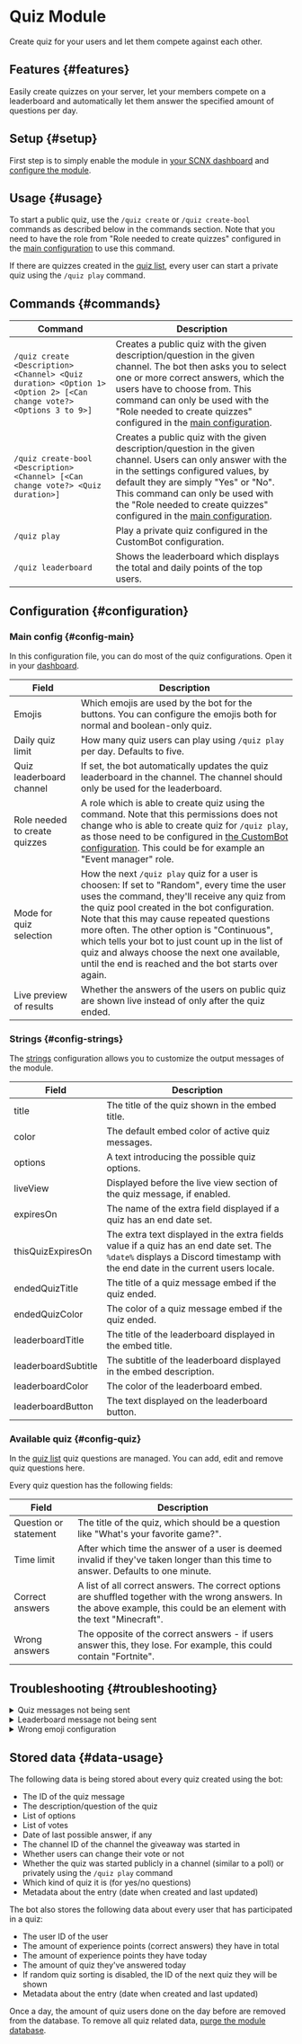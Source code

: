 # Quiz Module

Create quiz for your users and let them compete against each other.

<ModuleOverview moduleName="quiz" />

## Features {#features}
Easily create quizzes on your server, let your members compete on a leaderboard and automatically let them answer the specified amount of questions per day.

## Setup {#setup}

First step is to simply enable the module in [your SCNX dashboard](https://scnx.app/glink?page=bot/modules?query=quiz&ref=scnx-app-docs) and [configure the module](#configuration).

## Usage {#usage}

To start a public quiz, use the `/quiz create` or `/quiz create-bool` commands as described below in the commands section.
Note that you need to have the role from "Role needed to create quizzes" configured in the [main configuration](#config-main) to use this command.

If there are quizzes created in the [quiz list](#config-quiz), every user can start a private quiz using the `/quiz play` command.

## Commands {#commands}

<SlashCommandExplanation />

| Command                                                                                                            | Description                                                                                                                                                                                                                                                                                                              |
|--------------------------------------------------------------------------------------------------------------------|--------------------------------------------------------------------------------------------------------------------------------------------------------------------------------------------------------------------------------------------------------------------------------------------------------------------------|
| `/quiz create <Description> <Channel> <Quiz duration> <Option 1> <Option 2> [<Can change vote?> <Options 3 to 9>]` | Creates a public quiz with the given description/question in the given channel. The bot then asks you to select one or more correct answers, which the users have to choose from. This command can only be used with the "Role needed to create quizzes" configured in the [main configuration](#config-main).           |
| `/quiz create-bool <Description> <Channel> [<Can change vote?> <Quiz duration>]`                                   | Creates a public quiz with the given description/question in the given channel. Users can only answer with the in the settings configured values, by default they are simply "Yes" or "No". This command can only be used with the "Role needed to create quizzes" configured in the [main configuration](#config-main). |
| `/quiz play`                                                                                                       | Play a private quiz configured in the CustomBot configuration.                                                                                                                                                                                                                                                           |
| `/quiz leaderboard`                                                                                                | Shows the leaderboard which displays the total and daily points of the top users.                                                                                                                                                                                                                                        |

## Configuration {#configuration}

### Main config {#config-main}

In this configuration file, you can do most of the quiz configurations.
Open it in your [dashboard](https://scnx.app/glink?page=bot/configuration?file=quiz%7Cconfig).

| Field                         | Description                                                                                                                                                                                                                                                                                                                                                                                                                                         |
|-------------------------------|-----------------------------------------------------------------------------------------------------------------------------------------------------------------------------------------------------------------------------------------------------------------------------------------------------------------------------------------------------------------------------------------------------------------------------------------------------|
| Emojis                        | Which emojis are used by the bot for the buttons. You can configure the emojis both for normal and boolean-only quiz.                                                                                                                                                                                                                                                                                                                               |
| Daily quiz limit              | How many quiz users can play using `/quiz play` per day. Defaults to five.                                                                                                                                                                                                                                                                                                                                                                          |
| Quiz leaderboard channel      | If set, the bot automatically updates the quiz leaderboard in the channel. The channel should only be used for the leaderboard.                                                                                                                                                                                                                                                                                                                     |
| Role needed to create quizzes | A role which is able to create quiz using the command. Note that this permissions does not change who is able to create quiz for `/quiz play`, as those need to be configured in [the CustomBot configuration](#config-quiz). This could be for example an "Event manager" role.                                                                                                                                                                    |
| Mode for quiz selection       | How the next `/quiz play` quiz for a user is choosen: If set to "Random", every time the user uses the command, they'll receive any quiz from the quiz pool created in the bot configuration. Note that this may cause repeated questions more often. The other option is "Continuous", which tells your bot to just count up in the list of quiz and always choose the next one available, until the end is reached and the bot starts over again. |
| Live preview of results       | Whether the answers of the users on public quiz are shown live instead of only after the quiz ended.                                                                                                                                                                                                                                                                                                                                                |

### Strings {#config-strings}

The [strings](https://scnx.app/glink?page=bot/configuration?file=quiz%7Cstrings) configuration allows you to customize the output messages of the module.

| Field               | Description                                                                                                                                                                              |
|---------------------|------------------------------------------------------------------------------------------------------------------------------------------------------------------------------------------|
| title               | The title of the quiz shown in the embed title.                                                                                                                                          |
| color               | The default embed color of active quiz messages. |
| options             | A text introducing the possible quiz options.                                                                                                                                            |
| liveView            | Displayed before the live view section of the quiz message, if enabled.                                                                                                                  |
| expiresOn           | The name of the extra field displayed if a quiz has an end date set.                                                                                                                     |
| thisQuizExpiresOn   | The extra text displayed in the extra fields value if a quiz has an end date set. The `%date%` displays a Discord timestamp with the end date in the current users locale.               |
| endedQuizTitle      | The title of a quiz message embed if the quiz ended.                                                                                                                                     |
| endedQuizColor      | The color of a quiz message embed if the quiz ended.                                                                                                                                     |
| leaderboardTitle    | The title of the leaderboard displayed in the embed title.                                                                                                                               |
| leaderboardSubtitle | The subtitle of the leaderboard displayed in the embed description.                                                                                                                      |
| leaderboardColor    | The color of the leaderboard embed.                                                                                                                                                      |
| leaderboardButton   | The text displayed on the leaderboard button.                                                                                                                                            |

### Available quiz {#config-quiz}

In the [quiz list](https://scnx.app/glink?page=bot/configuration?file=quiz%7CquizList) quiz questions are managed. You can add, edit and remove quiz questions here.

Every quiz question has the following fields:

| Field                 | Description                                                                                                                                                                |
|-----------------------|----------------------------------------------------------------------------------------------------------------------------------------------------------------------------|
| Question or statement | The title of the quiz, which should be a question like "What's your favorite game?".                                                                                       |
| Time limit            | After which time the answer of a user is deemed invalid if they've taken longer than this time to answer. Defaults to one minute.                                          |
| Correct answers       | A list of all correct answers. The correct options are shuffled together with the wrong answers. In the above example, this could be an element with the text "Minecraft". |
| Wrong answers         | The opposite of the correct answers - if users answer this, they lose. For example, this could contain "Fortnite".                                                         |

## Troubleshooting {#troubleshooting}

<details>
    <summary>Quiz messages not being sent</summary>
    <li>Make sure your configuration is valid:</li>
	<ul>
		<li>Make sure the quiz has at least one correct and one wrong answer.</li>
		<li>Make sure the quiz has a title.</li>
		<li>
			Make sure the <a href="#config-strings">strings configuration</a> is valid, this especially applies to the field values which may not be left empty.
			Also, make sure the used embed color is valid, you can find a full list of all accepted colors on the <a href="https://docs.scnx.xyz/docs/custom-bot/additional-features#embed-colors">"Additional Custom-Bot features" page</a>.
		</li>
	</ul>
</details>
<details>
    <summary>Leaderboard message not being sent</summary>
    <li>Make sure the channel you selected is empty without any messages so the bot can display the leaderboard.</li>
</details>
<details>
    <summary>Wrong emoji configuration</summary>
    <li>Try looking at the color of the button with your choice - if it's green, you won! Otherwise, you might have to read the Rock paper scissor rules again...</li>
</details>

## Stored data {#data-usage}

The following data is being stored about every quiz created using the bot:

* The ID of the quiz message
* The description/question of the quiz
* List of options
* List of votes
* Date of last possible answer, if any
* The channel ID of the channel the giveaway was started in
* Whether users can change their vote or not
* Whether the quiz was started publicly in a channel (similar to a poll) or privately using the `/quiz play` command
* Which kind of quiz it is (for yes/no questions)
* Metadata about the entry (date when created and last updated)

The bot also stores the following data about every user that has participated in a quiz:
* The user ID of the user
* The amount of experience points (correct answers) they have in total
* The amount of experience points they have today
* The amount of quiz they've answered today
* If random quiz sorting is disabled, the ID of the next quiz they will be shown
* Metadata about the entry (date when created and last updated)

Once a day, the amount of quiz users done on the day before are removed from the database.
To remove all quiz related data, [purge the module database](/docs/custom-bot/additional-features#reset-module-database).
